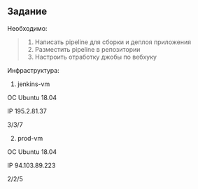 ## Задание

Необходимо: 
>1. Написать pipeline для сборки и деплоя приложения
>2. Разместить pipeline в репозитории
>3. Настроить отработку джобы по вебхуку 

Инфраструктура:

1. jenkins-vm

ОС Ubuntu 18.04

IP 195.2.81.37

3/3/7

2. prod-vm

ОС Ubuntu 18.04

IP 94.103.89.223

2/2/5